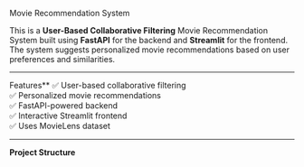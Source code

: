  Movie Recommendation System

This is a **User-Based Collaborative Filtering** Movie Recommendation System built using **FastAPI** for the backend and **Streamlit** for the frontend. The system suggests personalized movie recommendations based on user preferences and similarities.

---

Features**
✅ User-based collaborative filtering  
✅ Personalized movie recommendations  
✅ FastAPI-powered backend  
✅ Interactive Streamlit frontend  
✅ Uses MovieLens dataset  

---

**Project Structure**
